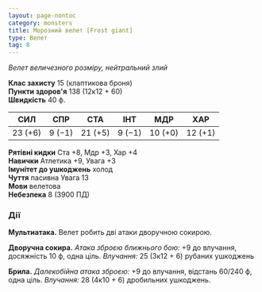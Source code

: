 ```yaml
---
layout: page-nontoc
category: monsters
title: Морозний велет [Frost giant]
type: Велет
tag: 8
---
```


_Велет величезного розміру, нейтральний злий_  

**Клас захисту** 15 (клаптикова броня)    
**Пункти здоров'я** 138 (12к12 + 60)    
**Швидкість** 40 ф.  

| СИЛ     | СПР    | СТА     | ІНТ    | МДР     | ХАР     |
| ------- | ------ | ------- | ------ | ------- | ------- |
| 23 (+6) | 9 (−1) | 21 (+5) | 9 (−1) | 10 (+0) | 12 (+1) |

**Рятівні кидки** Ста +8, Мдр +3, Хар +4    
**Навички** Атлетика +9, Увага +3    
**Імунітет до ушкоджень** холод    
**Чуття** пасивна Увага 13    
**Мови** велетова    
**Небезпека** 8 (3900 ПД)  

### Дії
**Мультиатака.** Велет робить дві атаки дворучною сокирою.    

**Дворучна сокира.** _Атака зброєю ближнього бою:_ +9 до влучання, досяжність 10 ф, одна ціль. _Влучання:_ 25 (3к12 + 6) рубаних ушкоджень    

**Брила.** _Далекобійна атака зброєю:_ +9 до влучання, відстань 60/240 ф, одна ціль. _Влучання:_ 28 (4к10 + 6) дробильних ушкоджень.
